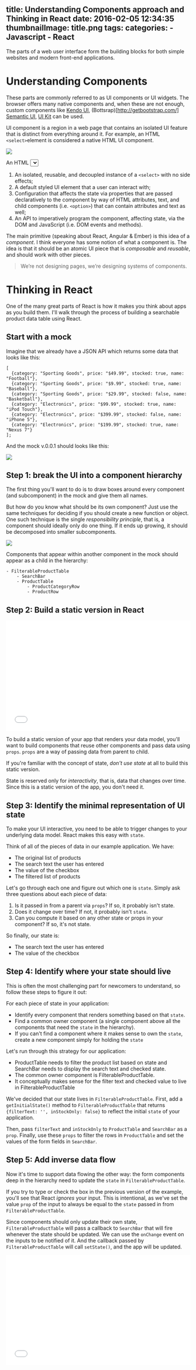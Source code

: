 title: Understanding Components approach and Thinking in React
date: 2016-02-05 12:34:35
thumbnailImage: title.png
tags:
categories:
    - Javascript
    - React
---

The parts of a web user interface form the building blocks for both simple websites and modern front-end applications. 

<!--more-->

<!--toc-->

# Understanding Components

These parts are commonly referred to as UI components or UI widgets. The browser offers many native components and, when these are not enough, custom components like [Kendo UI](http://www.telerik.com/kendo-ui), (Bottsrap)[http://getbootstrap.com/] [Semantic UI](http://semantic-ui.com/), [UI Kit](http://getuikit.com/)  can be used.

UI component is a region in a web page that contains an isolated UI feature that is distinct from everything around it. For example, an HTML `<select>`element is considered a native HTML UI component.

![](img.jpg)

An HTML <select> element can be placed into a web page and a developer gets:

1. An isolated, reusable, and decoupled instance of a `<select>` with no side effects;
2. A default styled UI element that a user can interact with;
3. Configuration that affects the state via properties that are passed declaratively to the component by way of HTML attributes, text, and child components (i.e. `<option>`) that can contain attributes and text as well;
4. An API to imperatively program the component, affecting state, via the DOM and JavaScript (i.e. DOM events and methods).

The main primitive (speaking about React, Angular & Ember) is this idea of a *component*. I think everyone has some notion of what a component is. The idea is that it should be an atomic UI piece that is *composable* and *reusable*, and should work with other pieces.

> We’re not designing pages, we’re designing systems of components.

# Thinking in React

One of the many great parts of React is how it makes you think about apps as you build them. I'll walk through the process of building a searchable product data table using React.

## Start with a mock

Imagine that we already have a JSON API which returns some data that looks like this:

```
[
  {category: "Sporting Goods", price: "$49.99", stocked: true, name: "Football"},
  {category: "Sporting Goods", price: "$9.99", stocked: true, name: "Baseball"},
  {category: "Sporting Goods", price: "$29.99", stocked: false, name: "Basketball"},
  {category: "Electronics", price: "$99.99", stocked: true, name: "iPod Touch"},
  {category: "Electronics", price: "$399.99", stocked: false, name: "iPhone 5"},
  {category: "Electronics", price: "$199.99", stocked: true, name: "Nexus 7"}
];
```

And the mock v.0.0.1 should looks like this:

![](img1.png)

## Step 1: break the UI into a component hierarchy

The first thing you'll want to do is to draw boxes around every component (and subcomponent) in the mock and give them all names. 

But how do you know what should be its own component? Just use the same techniques for deciding if you should create a new function or object. One such technique is the single *responsibility principle*, that is, a component should ideally only do one thing. If it ends up growing, it should be decomposed into smaller subcomponents.

![](img1.png)

Components that appear within another component in the mock should appear as a child in the hierarchy:

```
- FilterableProductTable
    - SearchBar
    - ProductTable
        - ProductCategoryRow
        - ProductRow
```

## Step 2: Build a static version in React

<iframe width="100%" height="300" src="//jsfiddle.net/reactjs/yun1vgqb/embedded/" allowfullscreen="allowfullscreen" frameborder="0"></iframe>

To build a static version of your app that renders your data model, you'll want to build components that reuse other components and pass data using `props`. `props` are a way of passing data from parent to child. 

If you're familiar with the concept of state, *don't use state* at all to build this static version. 

State is reserved only for *interactivity*, that is, data that changes over time. Since this is a static version of the app, you don't need it.

## Step 3: Identify the minimal representation of UI state

To make your UI interactive, you need to be able to trigger changes to your underlying data model. React makes this easy with `state`.

Think of all of the pieces of data in our example application. We have:

* The original list of products
* The search text the user has entered
* The value of the checkbox
* The filtered list of products

Let's go through each one and figure out which one is `state`. Simply ask three questions about each piece of data:

1. Is it passed in from a parent via `props`? If so, it probably isn't state.
2. Does it change over time? If not, it probably isn't `state`.
3. Can you compute it based on any other state or props in your component? If so, it's not state.

So finally, our state is:

* The search text the user has entered
* The value of the checkbox

## Step 4: Identify where your state should live

This is often the most challenging part for newcomers to understand, so follow these steps to figure it out:

For each piece of state in your application:

* Identify every component that renders something based on that `state`.
* Find a common owner component (a single component above all the components that need the `state` in the hierarchy).
* If you can't find a component where it makes sense to own the `state`, create a new component simply for holding the `state`

Let's run through this strategy for our application:

* ProductTable needs to filter the product list based on state and SearchBar needs to display the search text and checked state.
* The common owner component is FilterableProductTable.
* It conceptually makes sense for the filter text and checked value to live in FilterableProductTable
 
We've decided that our state lives in `FilterableProductTable`. First, add a `getInitialState()` method to `FilterableProductTable` that returns `{filterText: '', inStockOnly: false}` to reflect the initial `state` of your application. 

Then, pass `filterText` and `inStockOnly` to `ProductTable` and `SearchBar` as a `prop`. Finally, use these `props` to filter the rows in `ProductTable` and set the values of the form fields in `SearchBar`.

## Step 5: Add inverse data flow

Now it's time to support data flowing the other way: the form components deep in the hierarchy need to update the `state` in `FilterableProductTable`.

If you try to type or check the box in the previous version of the example, you'll see that React *ignores* your input. This is intentional, as we've set the value `prop` of the input to always be equal to the `state` passed in from `FilterableProductTable`.

Since components should only update their own state, `FilterableProductTable` will pass a callback to `SearchBar` that will fire whenever the state should be updated. We can use the `onChange` event on the inputs to be notified of it. And the callback passed by `FilterableProductTable` will call `setState()`, and the app will be updated.

<iframe width="100%" height="300" src="//jsfiddle.net/reactjs/n47gckhr/embedded/" allowfullscreen="allowfullscreen" frameborder="0"></iframe>